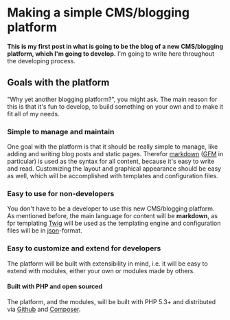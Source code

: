 Making a simple CMS/blogging platform
======================================

**This is my first post in what is going to be the blog of a new CMS/blogging platform, which I'm going to develop.**
I'm going to write here throughout the developing process.

## Goals with the platform

"Why yet another blogging platform?", you might ask. The main reason for this is that it's fun to develop, to build something on your own and to make it fit all of my needs.

### Simple to manage and maintain

One goal with the platform is that it should be really simple to manage, like adding and writing blog posts and static pages. Therefor [markdown](http://daringfireball.net/projects/markdown/) ([GFM](http://github.github.com/github-flavored-markdown/) in particular) is used as the syntax for all content, because it's easy to write and read.
Customizing the layout and graphical appearance should be easy as well, which will be accomplished with templates and configuration files.

### Easy to use for non-developers

You don't have to be a developer to use this new CMS/blogging platform. As mentioned before, the main language for content will be **markdown**, as fpr templating [Twig](http://twig.sensiolabs.org/) will be used as the templating engine and configuration files will be in [json](http://en.wikipedia.org/wiki/JSON)-format.

### Easy to customize and extend for developers

The platform will be built with extensibility in mind, i.e. it will be easy to extend with modules, either your own or modules made by others.

#### Built with PHP and open sourced

The platform, and the modules, will be built with PHP 5.3+ and distributed via [Github](http://github.com) and [Composer](http://getcomposer.org).

